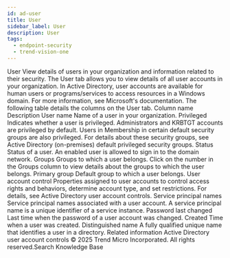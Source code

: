 ```yaml
---
id: ad-user
title: User
sidebar_label: User
description: User
tags:
  - endpoint-security
  - trend-vision-one
---
```


 User View details of users in your organization and information related to their security. The User tab allows you to view details of all user accounts in your organization. In Active Directory, user accounts are available for human users or programs/services to access resources in a Windows domain. For more information, see Microsoft's documentation. The following table details the columns on the User tab. Column name Description User name Name of a user in your organization. Privileged Indicates whether a user is privileged. Administrators and KRBTGT accounts are privileged by default. Users in Membership in certain default security groups are also privileged. For details about these security groups, see Active Directory (on-premises) default privileged security groups. Status Status of a user. An enabled user is allowed to sign in to the domain network. Groups Groups to which a user belongs. Click on the number in the Groups column to view details about the groups to which the user belongs. Primary group Default group to which a user belongs. User account control Properties assigned to user accounts to control access rights and behaviors, determine account type, and set restrictions. For details, see Active Directory user account controls. Service principal names Service principal names associated with a user account. A service principal name is a unique identifier of a service instance. Password last changed Last time when the password of a user account was changed. Created Time when a user was created. Distinguished name A fully qualified unique name that identifies a user in a directory. Related information Active Directory user account controls © 2025 Trend Micro Incorporated. All rights reserved.Search Knowledge Base